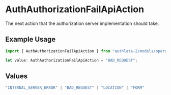 # AuthAuthorizationFailApiAction

The next action that the authorization server implementation should take.

## Example Usage

```typescript
import { AuthAuthorizationFailApiAction } from "authlete-2/models/operations";

let value: AuthAuthorizationFailApiAction = "BAD_REQUEST";
```

## Values

```typescript
"INTERNAL_SERVER_ERROR" | "BAD_REQUEST" | "LOCATION" | "FORM"
```
